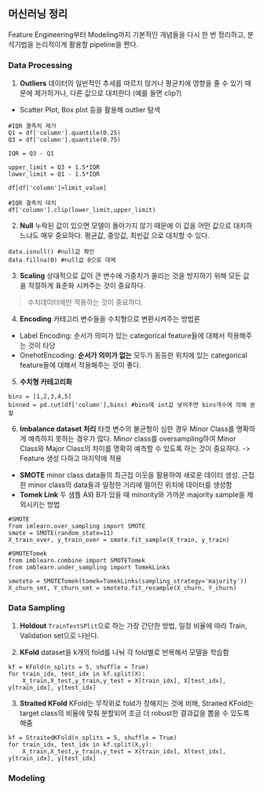 ## 머신러닝 정리

Feature Engineering부터 Modeling까지 기본적인 개념들을 다시 한 번 정리하고, 분석기법을 논리적이게 활용할 pipeline을 짠다.

### Data Processing
1. **Outliers**
데이터의 일반적인 추세를 따르지 않거나 평균치에 영향을 줄 수 있기 때문에 제거하거나, 다른 값으로 대치한다 (예를 들면 clip?)
- Scatter Plot, Box plot 등을 활용해 outlier 탐색
``` 
#IQR 결측치 제거
Q1 = df['column'].quantile(0.25)
Q3 = df['column'].quantile(0.75)

IQR = Q3 - Q1

upper_limit = Q3 + 1.5*IQR
lower_limit = Q1 - 1.5*IQR

df[df['column']>limit_value]

#IQR 결측치 대치
df['column'].clip(lower_limit,upper_limit)
```

2. **Null**
누락된 값이 있으면 모델이 돌아가지 않기 때문에 이 값을 어떤 값으로 대치하느냐도 매우 중요하다. 평균값, 중앙값, 최빈값 으로 대치할 수 있다.
``` 
data.isnull() #null값 확인
data.fillna(0) #null값 0으로 대체
```

3. **Scaling**
상대적으로 값이 큰 변수에 가중치가 쏠리는 것을 방지하기 위해 모든 값을 적절하게 표준화 시켜주는 것이 중요하다. 
> 수치데이터에만 적용하는 것이 중요하다.

4. **Encoding**
카테고리 변수들을 수치형으로 변환시켜주는 방법론
- Label Encoding: 순서가 의미가 있는 categorical feature들에 대해서 적용해주는 것이 타당
- OnehotEncoding: **순서가 의미가 없는** 모두가 동등한 위치에 있는 categorical feature들에 대해서 적용해주는 것이 좋다.

5. **수치형 카테고리화**
```
bins = [1,2,3,4,5]
binned = pd.cut(df['column'],bins) #bins에 int값 넣어주면 bins개수에 의해 분할
```

6. **Imbalance dataset 처리**
타겟 변수의 불균형이 심한 경우 Minor Class를 명확하게 예측하지 못하는 경우가 많다. Minor class를 oversampling하여 Minor Class와 Major Class의 차이를 명확히 예측할 수 있도록 하는 것이 중요하다. -> Feature 생성 다하고 마지막에 적용
- **SMOTE**
minor class data들의 최근접 이웃을 활용하여 새로운 데이터 생성. 근접한 minor class의 data들과 일정한 거리에 떨어진 위치에 데이터를 생성함
- **Tomek Link**
두 샘플 A와 B가 있을 때 minority와 가까운 majority sample을 제외시키는 방법
```
#SMOTE
from imlearn.over_sampling import SMOTE
smote = SMOTE(random_state=11)
X_train_over, y_train_over = smote.fit_sample(X_train, y_train)

#SMOTETomek
from imblearn.combine import SMOTETomek
from imblearn.under_sampling import TomekLinks

smoteto = SMOTETomek(tomek=TomekLinks(sampling_strategy='majority'))
X_churn_smt, Y_churn_smt = smoteto.fit_resample(X_churn, Y_churn)
```

### Data Sampling
1. **Holdout**
`TrainTestSPlit`으로 하는 가장 간단한 방법, 일정 비율에 따라 Train, Validation set으로 나뉜다.

2. **KFold**
dataset을 k개의 fold를 나눠 각 fold별로 반복해서 모델을 학습함
```
kf = KFold(n_splits = 5, shuffle = True)
for train_idx, test_idx in kf.split(X):
    X_train,X_test,y_train,y_test = X[train_idx], X[test_idx], y[train_idx], y[test_idx]
```

3. **Straited KFold**
KFold는 무작위로 fold가 정해지는 것에 비해, Straited KFold는 target class의 비율에 맞춰 분할되어 조금 더 robust한 결과값을 뽑을 수 있도록 해줌
```
kf = StraitedKFold(n_splits = 5, shuffle = True)
for train_idx, test_idx in kf.split(X,y):
    X_train,X_test,y_train,y_test = X[train_idx], X[test_idx], y[train_idx], y[test_idx]
```

### Modeling